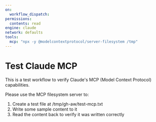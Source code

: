 ```yaml
---
on:
  workflow_dispatch:
permissions:
  contents: read
engine: claude
network: defaults
tools:
  mcp: "npx -y @modelcontextprotocol/server-filesystem /tmp"
---
```


# Test Claude MCP

This is a test workflow to verify Claude's MCP (Model Context Protocol) capabilities.

Please use the MCP filesystem server to:
1. Create a test file at /tmp/gh-aw/test-mcp.txt
2. Write some sample content to it
3. Read the content back to verify it was written correctly